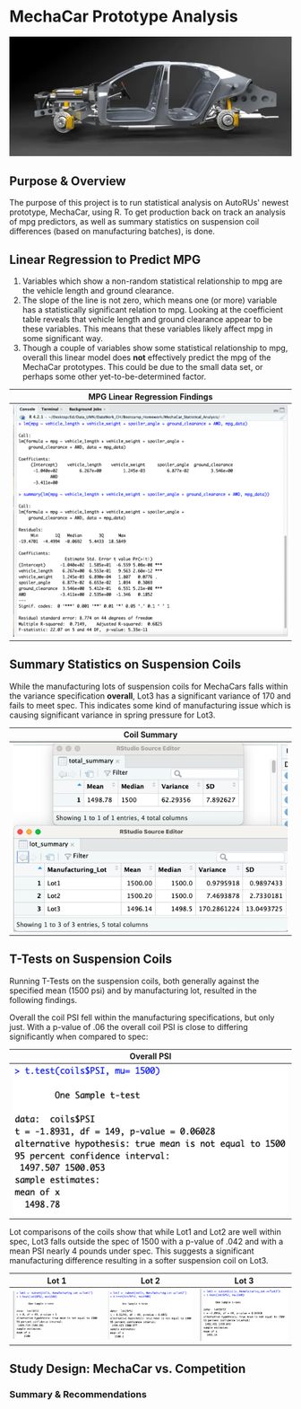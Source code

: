 # MechaCar Prototype Analysis
![car_side_view](https://github.com/conorwhanson/MechaCar_Statistical_Analysis/blob/main/resources/car_exploded_view.png)

## Purpose & Overview
The purpose of this project is to run statistical analysis on AutoRUs' newest prototype, MechaCar, using R. To get production back on track an analysis of mpg predictors, as well as summary statistics on suspension coil differences (based on manufacturing batches), is done.

## Linear Regression to Predict MPG
1. Variables which show a non-random statistical relationship to mpg are the vehicle length and ground clearance. 
2. The slope of the line is not zero, which means one (or more) variable has a statistically significant relation to mpg. Looking at the coefficient table reveals that vehicle length and ground clearance appear to be these variables. This means that these variables likely affect mpg in some significant way.
3. Though a couple of variables show some statistical relationship to mpg, overall this linear model does **not** effectively predict the mpg of the MechaCar prototypes. This could be due to the small data set, or perhaps some other yet-to-be-determined factor.

MPG Linear Regression Findings |
-------------------------------|
![mpg_linear_regression](https://github.com/conorwhanson/MechaCar_Statistical_Analysis/blob/main/resources/mpg_linear_regr.png)|

## Summary Statistics on Suspension Coils
While the manufacturing lots of suspension coils for MechaCars falls within the variance specification **overall**, Lot3 has a significant variance of 170 and fails to meet spec. This indicates some kind of manufacturing issue which is causing significant variance in spring pressure for Lot3. 

Coil Summary |
-------------|
![coil_summaries](https://github.com/conorwhanson/MechaCar_Statistical_Analysis/blob/main/resources/coil_summaries.png)|

## T-Tests on Suspension Coils
Running T-Tests on the suspension coils, both generally against the specified mean (1500 psi) and by manufacturing lot, resulted in the following findings.

Overall the coil PSI fell within the manufacturing specifications, but only just. With a p-value of .06 the overall coil PSI is close to differing significantly when compared to spec:

Overall PSI |
------------|
![overall](https://github.com/conorwhanson/MechaCar_Statistical_Analysis/blob/main/resources/coils_overall.png)|

Lot comparisons of the coils show that while Lot1 and Lot2 are well within spec, Lot3 falls outside the spec of 1500 with a p-value of .042 and with a mean PSI nearly 4 pounds under spec. This suggests a significant manufacturing difference resulting in a softer suspension coil on Lot3.

Lot 1       |Lot 2      |Lot 3
------------|-----------|-----------
![lot1](https://github.com/conorwhanson/MechaCar_Statistical_Analysis/blob/main/resources/Lot1.png) | ![lot2](https://github.com/conorwhanson/MechaCar_Statistical_Analysis/blob/main/resources/Lot2.png) | ![lot3](https://github.com/conorwhanson/MechaCar_Statistical_Analysis/blob/main/resources/Lot3.png)

## Study Design: MechaCar vs. Competition


### Summary & Recommendations

